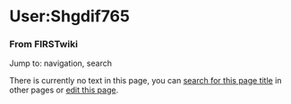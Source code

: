 

# User:Shgdif765

### From FIRSTwiki

Jump to: navigation, search

There is currently no text in this page, you can [search for this page
title](Special:Search/Shgdif765 "Special:Search/Shgdif765" ) in
other pages or [edit this
page](http://www.firstwiki.net/index.php?title=User:Shgdif765&action=edit
"http://www.firstwiki.net/index.php?title=User:Shgdif765&action=edit" ).

